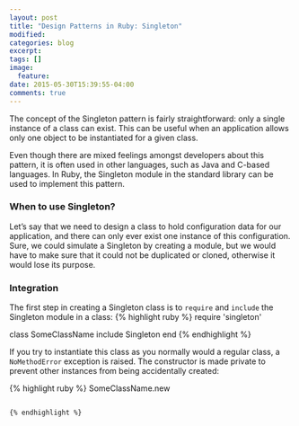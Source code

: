 ```yaml
---
layout: post
title: "Design Patterns in Ruby: Singleton"
modified:
categories: blog
excerpt:
tags: []
image:
  feature:
date: 2015-05-30T15:39:55-04:00
comments: true
---
```

The concept of the Singleton pattern is fairly straightforward: only a single instance of a class can exist.
This can be useful when an application allows only one object to be instantiated for a given class.

Even though there are mixed feelings amongst developers about this pattern, it is often used in other languages, such as Java and C-based languages.
In Ruby, the Singleton module in the standard library can be used to implement this pattern.

### When to use Singleton?
Let’s say that we need to design a class to hold configuration data for our application, and there can only ever exist one instance of this configuration.
Sure, we could simulate a Singleton by creating a module, but we would have to make sure that it could not be duplicated or cloned, otherwise it would lose its purpose.

### Integration
The first step in creating a Singleton class is to <code>require</code> and <code>include</code> the Singleton module in a class:
{% highlight ruby %}
require 'singleton'
 
class SomeClassName
  include Singleton
end
{% endhighlight %}

If you try to instantiate this class as you normally would a regular class, a <code>NoMethodError</code> exception is raised.
The constructor is made private to prevent other instances from being accidentally created:

{% highlight ruby %}
SomeClassName.new

```NoMethodError: private method 'new' called for AppConfig:Class

{% endhighlight %}

